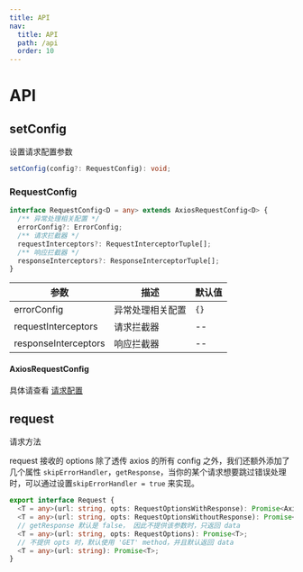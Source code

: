 ```yaml
---
title: API
nav:
  title: API
  path: /api
  order: 10
---
```


# API

## setConfig

设置请求配置参数

```ts
setConfig(config?: RequestConfig): void;
```

### RequestConfig

```ts
interface RequestConfig<D = any> extends AxiosRequestConfig<D> {
  /** 异常处理相关配置 */
  errorConfig?: ErrorConfig;
  /** 请求拦截器 */
  requestInterceptors?: RequestInterceptorTuple[];
  /** 响应拦截器 */
  responseInterceptors?: ResponseInterceptorTuple[];
}
```

|参数|描述|默认值|
|---|---|------|
|errorConfig|异常处理相关配置|`{}`|
|requestInterceptors|请求拦截器|--|
|responseInterceptors|响应拦截器|--|

#### AxiosRequestConfig

具体请查看 [请求配置](https://axios-http.com/zh/docs/req_config)

## request

请求方法

request 接收的 options 除了透传 axios 的所有 config 之外，我们还额外添加了几个属性 `skipErrorHandler`，`getResponse`，当你的某个请求想要跳过错误处理时，可以通过设置`skipErrorHandler = true` 来实现。

```ts
export interface Request {
  <T = any>(url: string, opts: RequestOptionsWithResponse): Promise<AxiosResponse<T>>;
  <T = any>(url: string, opts: RequestOptionsWithoutResponse): Promise<T>;
  // getResponse 默认是 false， 因此不提供该参数时，只返回 data
  <T = any>(url: string, opts: RequestOptions): Promise<T>;
  // 不提供 opts 时，默认使用 'GET' method，并且默认返回 data
  <T = any>(url: string): Promise<T>;
}
```

